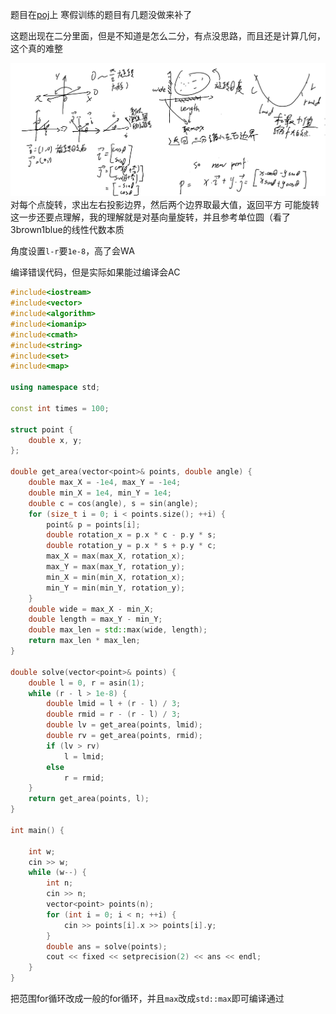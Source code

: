 题目在[poj](http://poj.org/problem?id=3301)上
寒假训练的题目有几题没做来补了

这题出现在二分里面，但是不知道是怎么二分，有点没思路，而且还是计算几何，这个真的难整

![photo](../../photo/Texas%20Trip.png)
对每个点旋转，求出左右投影边界，然后两个边界取最大值，返回平方
可能旋转这一步还要点理解，我的理解就是对基向量旋转，并且参考单位圆（看了3brown1blue的线性代数本质

角度设置`l-r`要`1e-8`，高了会WA

编译错误代码，但是实际如果能过编译会AC
```c++
#include<iostream>
#include<vector>
#include<algorithm>
#include<iomanip>
#include<cmath>
#include<string>
#include<set>
#include<map>

using namespace std;

const int times = 100;

struct point {
	double x, y;
};

double get_area(vector<point>& points, double angle) {
	double max_X = -1e4, max_Y = -1e4;
	double min_X = 1e4, min_Y = 1e4;
	double c = cos(angle), s = sin(angle);
	for (size_t i = 0; i < points.size(); ++i) {
		point& p = points[i];
		double rotation_x = p.x * c - p.y * s;
		double rotation_y = p.x * s + p.y * c;
		max_X = max(max_X, rotation_x);
		max_Y = max(max_Y, rotation_y);
		min_X = min(min_X, rotation_x);
		min_Y = min(min_Y, rotation_y);
	}
	double wide = max_X - min_X;
	double length = max_Y - min_Y;
	double max_len = std::max(wide, length);
	return max_len * max_len;
}

double solve(vector<point>& points) {
	double l = 0, r = asin(1);
	while (r - l > 1e-8) {
		double lmid = l + (r - l) / 3;
		double rmid = r - (r - l) / 3;
		double lv = get_area(points, lmid);
		double rv = get_area(points, rmid);
		if (lv > rv)
			l = lmid;
		else
			r = rmid;
	}
	return get_area(points, l);
}

int main() {

	int w;
	cin >> w;
	while (w--) {
		int n;
		cin >> n;
		vector<point> points(n);
		for (int i = 0; i < n; ++i) {
			cin >> points[i].x >> points[i].y;
		}
		double ans = solve(points);
		cout << fixed << setprecision(2) << ans << endl;
	}
}
```
把范围for循环改成一般的for循环，并且`max`改成`std::max`即可编译通过